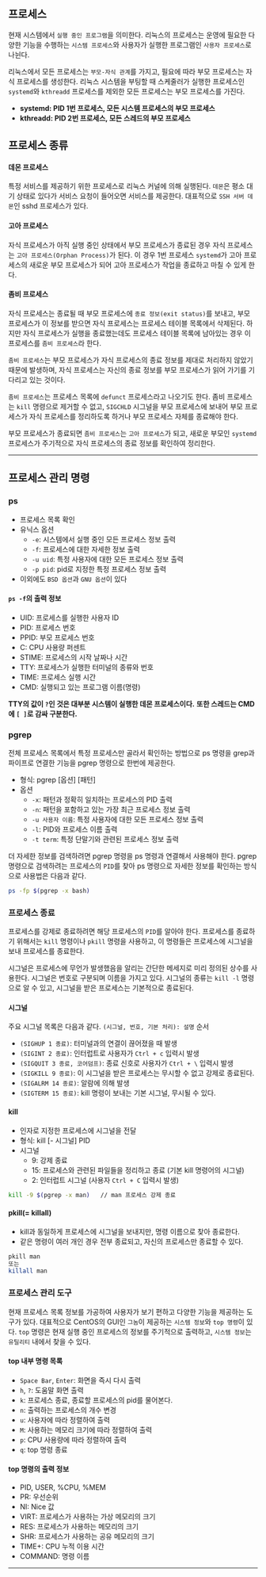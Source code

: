 
## 프로세스
현재 시스템에서 `실행 중인 프로그램`을 의미한다. 리눅스의 프로세스는 운영에 필요한 다양한 기능을 수행하는 `시스템 프로세스`와 사용자가 실행한 프로그램인 `사용자 프로세스`로 나뉜다.

리눅스에서 모든 프로세스는 `부모-자식 관계`를 가지고, 필요에 따라 부모 프로세스는 자식 프로세스를 생성한다. 리눅스 시스템을 부팅할 때 스케줄러가 실행한 프로세스인 `systemd`와 `kthreadd` 프로세스를 제외한 모든 프로세스는 부모 프로세스를 가진다.

- **systemd: PID 1번 프로세스, 모든 시스템 프로세스의 부모 프로세스**
- **kthreadd: PID 2번 프로세스, 모든 스레드의 부모 프로세스**

## 프로세스 종류

#### 데몬 프로세스
특정 서비스를 제공하기 위한 프로세스로 리눅스 커널에 의해 실행된다.  `데몬`은 평소 대기 상태로 있다가 서비스 요청이 들어오면 서비스를 제공한다. 대표적으로 `SSH 서버 데몬`인 sshd 프로세스가 있다.

#### 고아 프로세스
자식 프로세스가 아직 실행 중인 상태에서 부모 프로세스가 종료된 경우 자식 프로세스는 `고아 프로세스(Orphan Process)`가 된다. 이 경우 1번 프로세스 `systemd`가 고아 프로세스의 새로운 부모 프로세스가 되어 고아 프로세스가 작업을 종료하고 마칠 수 있게 한다.

#### 좀비 프로세스
자식 프로세스는 종료될 때 부모 프로세스에 `종료 정보(exit status)`를 보내고, 부모 프로세스가 이 정보를 받으면 자식 프로세스는 프로세스 테이블 목록에서 삭제된다. 하지만 자식 프로세스가 실행을 종료했는데도 프로세스 테이블 목록에 남아있는 경우 이 프로세스를 `좀비 프로세스`라 한다. 

`좀비 프로세스`는 부모 프로세스가 자식 프로세스의 종료 정보를 제대로 처리하지 않았기 때문에 발생하며, 자식 프로세스는 자신의 종료 정보를 부모 프로세스가 읽어 가기를 기다리고 있는 것이다. 

`좀비 프로세스`는 프로세스 목록에 `defunct` 프로세스라고 나오기도 한다. 좀비 프로세스는 `kill` 명령으로 제거할 수 없고, `SIGCHLD` 시그널을 부모 프로세스에 보내어 부모 프로세스가 자식 프로세스를 정리하도록 하거나 부모 프로세스 자체를 종료해야 한다.

부모 프로세스가 종료되면 `좀비 프로세스`는 `고아 프로세스`가 되고, 새로운 부모인 `systemd` 프로세스가 주기적으로 자식 프로세스의 종료 정보를 확인하여 정리한다.

---

## 프로세스 관리 명령

### ps
- 프로세스 목록 확인
- 유닉스 옵션
	- `-e`: 시스템에서 실행 중인 모든 프로세스 정보 출력
	- `-f`: 프로세스에 대한 자세한 정보 출력
	- `-u uid`: 특정 사용자에 대한 모든 프로세스 정보 출력
	- `-p pid`: pid로 지정한 특정 프로세스 정보 출력
- 이외에도 `BSD 옵션`과 `GNU 옵션`이 있다

#### `ps -f`의 출력 정보
- UID: 프로세스를 실행한 사용자 ID
- PID: 프로세스 번호
- PPID: 부모 프로세스 번호
- C: CPU 사용량 퍼센트
- STIME: 프로세스의 시작 날짜나 시간
- TTY: 프로세스가 실행한 터미널의 종류와 번호
- TIME: 프로세스 실행 시간
- CMD: 실행되고 있는 프로그램 이름(명령)

**TTY의 값이 `?`인 것은 대부분 시스템이 실행한 데몬 프로세스이다.**
**또한 스레드는 CMD에 `[ ]`로 감싸 구분한다.**


### pgrep
전체 프로세스 목록에서 특정 프로세스만 골라서 확인하는 방법으로 ps 명령을 grep과 파이프로 연결한 기능을 pgrep 명령으로 한번에 제공한다.

- 형식: pgrep \[옵션\] \[패턴\]
- 옵션
	- `-x`: 패턴과 정확히 일치하는 프로세스의 PID 출력
	- `-n`: 패턴을 포함하고 있는 가장 최근 프로세스 정보 출력
	- `-u 사용자 이름`: 특정 사용자에 대한 모든 프로세스 정보 출력
	- `-l`: PID와 프로세스 이름 출력
	- `-t term`: 특정 단말기와 관련된 프로세스 정보 출력

더 자세한 정보를 검색하려면 pgrep 명령을 ps 명령과 연결해서 사용해야 한다.
pgrep 명령으로 검색하려는 프로세스의 `PID`를 찾아 ps 명령으로 자세한 정보를 확인하는 방식으로 사용법은 다음과 같다.
```bash
ps -fp $(pgrep -x bash)
```


### 프로세스 종료
프로세스를 강제로 종료하려면 해당 프로세스의 `PID`를 알아야 한다. 프로세스를 종료하기 위해서는 `kill` 명령이나 `pkill` 명령을 사용하고, 이 명령들은 프로세스에 시그널을 보내 프로세스를 종료한다.

시그널은 프로세스에 무언가 발생했음을 알리는 간단한 메세지로 미리 정의된 상수를 사용한다. 시그널은 번호로 구분되며 이름을 가지고 있다. 시그널의 종류는 `kill -l` 명령으로 알 수 있고, 시그널을 받은 프로세스는 기본적으로 종료된다.

#### 시그널
주요 시그널 목록은 다음과 같다. `(시그널, 번호, 기본 처리): 설명` 순서
- `(SIGHUP 1 종료)`: 터미널과의 연결이 끊어졌을 때 발생
- `(SIGINT 2 종료)`: 인터럽트로 사용자가 `Ctrl + c` 입력시 발생
- `(SIGQUIT 3 종료, 코어덤프)`: 종료 신호로 사용자가 `Ctrl + \` 입력시 발생
- `(SIGKILL 9 종료)`: 이 시그널을 받은 프로세스는 무시할 수 없고 강제로 종료된다.
- `(SIGALRM 14 종료)`: 알람에 의해 발생
- `(SIGTERM 15 종료)`: kill 명령이 보내는 기본 시그널, 무시될 수 있다.

#### kill
- 인자로 지정한 프로세스에 시그널을 전달
- 형식: kill \[- 시그널\] PID
- 시그널
	- 9: 강제 종료
	- 15: 프로세스와 관련된 파일들을 정리하고 종료 (기본 kill 명령어의 시그널)
	- 2: 인터럽트 시그널 (사용자 `Ctrl + C` 입력시 발생)

```bash
kill -9 $(pgrep -x man)   // man 프로세스 강제 종료
```

#### pkill(= killall)
- kill과 동일하게 프로세스에 시그널을 보내지만, 명령 이름으로 찾아 종료한다.
- 같은 명령이 여러 개인 경우 전부 종료되고, 자신의 프로세스만 종료할 수 있다.
```bash
pkill man
또는
killall man
```


### 프로세스 관리 도구
현재 프로세스 목록 정보를 가공하여 사용자가 보기 편하고 다양한 기능을 제공하는 도구가 있다. 대표적으로 CentOS의 GUI인 `그놈`이 제공하는 `시스템 정보`와 `top 명령`이 있다.
`top` 명령은 현재 실행 중인 프로세스의 정보를 주기적으로 출력하고, `시스템 정보`는 `유틸리티` 내에서 찾을 수 있다.

#### top 내부 명령 목록
- `Space Bar`, `Enter`: 화면을 즉시 다시 출력
- `h`, `?`: 도움말 화면 출력
- `k`: 프로세스 종료, 종료할 프로세스의 pid를 물어본다.
- `n`: 출력하는 프로세스의 개수 변경
- `u`: 사용자에 따라 정렬하여 출력
- `M`: 사용하는 메모리 크기에 따라 정렬하여 출력
- `p`: CPU 사용량에 따라 정렬하여 출력
- `q`: top 명령 종료

#### top 명령의 출력 정보
- PID, USER, %CPU, %MEM
- PR: 우선순위
- NI: Nice 값
- VIRT: 프로세스가 사용하는 가상 메모리의 크기
- RES: 프로세스가 사용하는 메모리의 크기
- SHR: 프로세스가 사용하는 공유 메모리의 크기
- TIME+: CPU 누적 이용 시간
- COMMAND: 명령 이름

---


